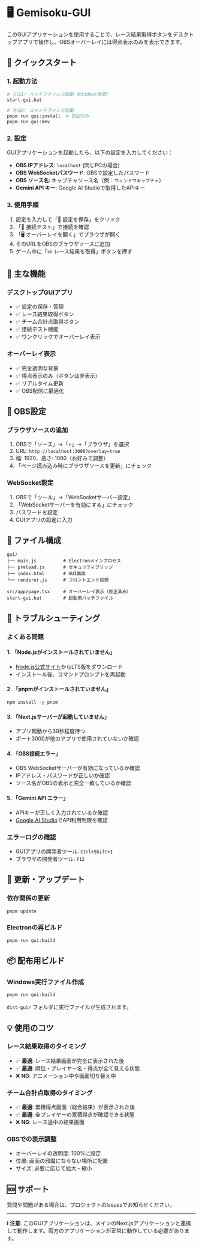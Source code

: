 # 🖥️ Gemisoku-GUI

このGUIアプリケーションを使用することで、レース結果取得ボタンをデスクトップアプリで操作し、OBSオーバーレイには得点表示のみを表示できます。

## 🚀 クイックスタート

### 1. 起動方法
```bash
# 方法1: バッチファイルで起動（Windows推奨）
start-gui.bat

# 方法2: コマンドラインで起動
pnpm run gui:install  # 初回のみ
pnpm run gui:dev
```

### 2. 設定
GUIアプリケーションを起動したら、以下の設定を入力してください：

- **OBS IPアドレス**: `localhost` (同じPCの場合)
- **OBS WebSocketパスワード**: OBSで設定したパスワード
- **OBS ソース名**: キャプチャソース名（例：`ウィンドウキャプチャ`）
- **Gemini API キー**: Google AI Studioで取得したAPIキー

### 3. 使用手順
1. 設定を入力して「💾 設定を保存」をクリック
2. 「🔗 接続テスト」で接続を確認
3. 「🖥️ オーバーレイを開く」でブラウザが開く
4. そのURLをOBSのブラウザソースに追加
5. ゲーム中に「📊 レース結果を取得」ボタンを押す

## 🎯 主な機能

### デスクトップGUIアプリ
- ✅ 設定の保存・管理
- ✅ レース結果取得ボタン
- ✅ チーム合計点取得ボタン
- ✅ 接続テスト機能
- ✅ ワンクリックでオーバーレイ表示

### オーバーレイ表示
- ✅ 完全透明な背景
- ✅ 得点表示のみ（ボタンは非表示）
- ✅ リアルタイム更新
- ✅ OBS配信に最適化

## 🔧 OBS設定

### ブラウザソースの追加
1. OBSで「ソース」→「+」→「ブラウザ」を選択
2. URL: `http://localhost:3000?overlay=true`
3. 幅: 1920、高さ: 1080（お好みで調整）
4. 「ページ読み込み時にブラウザソースを更新」にチェック

### WebSocket設定
1. OBSで「ツール」→「WebSocketサーバー設定」
2. 「WebSocketサーバーを有効にする」にチェック
3. パスワードを設定
4. GUIアプリの設定に入力

## 📂 ファイル構成

```
gui/
├── main.js          # Electronメインプロセス
├── preload.js       # セキュリティブリッジ
├── index.html       # GUI画面
└── renderer.js      # フロントエンド処理

src/app/page.tsx     # オーバーレイ表示（修正済み）
start-gui.bat        # 起動用バッチファイル
```

## 🐛 トラブルシューティング

### よくある問題

#### 1. 「Node.jsがインストールされていません」
- [Node.js公式サイト](https://nodejs.org/)からLTS版をダウンロード
- インストール後、コマンドプロンプトを再起動

#### 2. 「pnpmがインストールされていません」
```bash
npm install -g pnpm
```

#### 3. 「Next.jsサーバーが起動していません」
- アプリ起動から30秒程度待つ
- ポート3000が他のアプリで使用されていないか確認

#### 4. 「OBS接続エラー」
- OBS WebSocketサーバーが有効になっているか確認
- IPアドレス・パスワードが正しいか確認
- ソース名がOBSの表示と完全一致しているか確認

#### 5. 「Gemini API エラー」
- APIキーが正しく入力されているか確認
- [Google AI Studio](https://makersuite.google.com/)でAPI利用制限を確認

### エラーログの確認
- GUIアプリの開発者ツール: `Ctrl+Shift+I`
- ブラウザの開発者ツール: `F12`

## 🔄 更新・アップデート

### 依存関係の更新
```bash
pnpm update
```

### Electronの再ビルド
```bash
pnpm run gui:build
```

## 📦 配布用ビルド

### Windows実行ファイル作成
```bash
pnpm run gui:build
```
`dist-gui/` フォルダに実行ファイルが生成されます。

## 💡 使用のコツ

### レース結果取得のタイミング
- ✅ **最適**: レース結果画面が完全に表示された後
- ✅ **最適**: 順位・プレイヤー名・得点が全て見える状態
- ❌ **NG**: アニメーション中や画面切り替え中

### チーム合計点取得のタイミング
- ✅ **最適**: 累積得点画面（総合結果）が表示された後
- ✅ **最適**: 全プレイヤーの累積得点が確認できる状態
- ❌ **NG**: レース途中の結果画面

### OBSでの表示調整
- オーバーレイの透明度: 100%に設定
- 位置: 画面の邪魔にならない場所に配置
- サイズ: 必要に応じて拡大・縮小

## 🆘 サポート

質問や問題がある場合は、プロジェクトのIssuesでお知らせください。

---

**ℹ️ 注意**: このGUIアプリケーションは、メインのNext.jsアプリケーションと連携して動作します。両方のアプリケーションが正常に動作している必要があります。